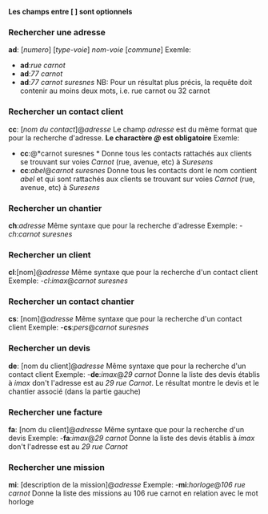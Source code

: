 **Les champs entre [ ] sont optionnels**

### Rechercher une adresse
**ad**: [*numero*] [*type-voie*] *nom-voie* [*commune*]
Exemle:
- **ad**:*rue carnot*
- **ad**:*77 carnot*
- **ad**:*77 carnot suresnes*
NB: Pour un résultat plus précis, la requête doit contenir au moins deux mots, i.e. rue carnot ou 32 carnot

### Rechercher un contact client
**cc**: [*nom du contact*]@*adresse*
Le champ *adresse* est du même format que pour la recherche d'adresse. **Le charactère *@* est obligatoire**
Exemle:
  - **cc**:@*carnot suresnes *
    Donne tous les contacts rattachés aux clients se trouvant sur voies *Carnot* (rue, avenue, etc) à *Suresens*
  - **cc**:*abel*@*carnot suresnes*
    Donne tous les contacts dont le nom contient *abel* et qui sont rattachés aux clients se trouvant sur voies *Carnot* (rue, avenue, etc) à *Suresens*

### Rechercher un chantier
**ch**:*adresse*
Même syntaxe que pour la recherche d'adresse 
Exemple:
  -*ch*:*carnot suresnes*

### Rechercher un client
**cl**:[nom]@*adresse*
Même syntaxe que pour la recherche d'un contact client
Exemple:
  -*cl*:*imax*@*carnot suresnes*

### Rechercher un contact chantier
**cs**: [nom]@*adresse*
Même syntaxe que pour la recherche d'un contact client
Exemple:
  -**cs**:*pers*@*carnot suresnes*

### Rechercher un devis
**de**: [nom du client]@*adresse*
Même syntaxe que pour la recherche d'un contact client
Exemple:
  -**de**:*imax*@*29 carnot*
  Donne la liste des devis établis à *imax* don't l'adresse est au *29 rue Carnot*. Le résultat montre le devis et le chantier associé (dans la partie gauche)

### Rechercher une facture
**fa**: [nom du client]@*adresse*
Même syntaxe que pour la recherche d'un devis
Exemple:
  -**fa**:*imax*@*29 carnot*
  Donne la liste des devis établis à *imax* don't l'adresse est au *29 rue Carnot*

### Rechercher une mission
**mi**: [description de la mission]@*adresse*
Exemple:
  -**mi**:*horloge*@*106 rue carnot*
  Donne la liste des missions au 106 rue carnot en relation avec le mot horloge
  
